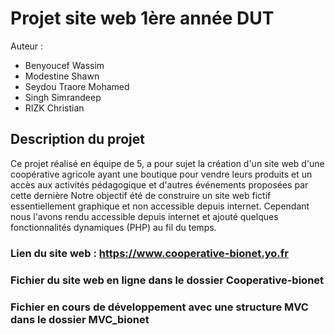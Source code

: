 # Projet site web 1ère année DUT

Auteur :
- Benyoucef Wassim
- Modestine Shawn
- Seydou Traore Mohamed 
- Singh Simrandeep 
- RIZK Christian

## Description du projet

Ce projet réalisé en équipe de 5, a pour sujet la création d'un site web d'une coopérative 
agricole ayant une boutique pour vendre leurs produits et un accès aux activités pédagogique et d'autres événements proposées par cette dernière
Notre objectif été de construire un site web fictif essentiellement graphique et non accessible depuis internet.
Cependant nous l'avons rendu accessible depuis internet et ajouté quelques fonctionnalités dynamiques (PHP) au fil du temps.

### Lien du site web : https://www.cooperative-bionet.yo.fr

### Fichier du site web en ligne dans le dossier Cooperative-bionet

### Fichier en cours de développement avec une structure MVC dans le dossier MVC_bionet